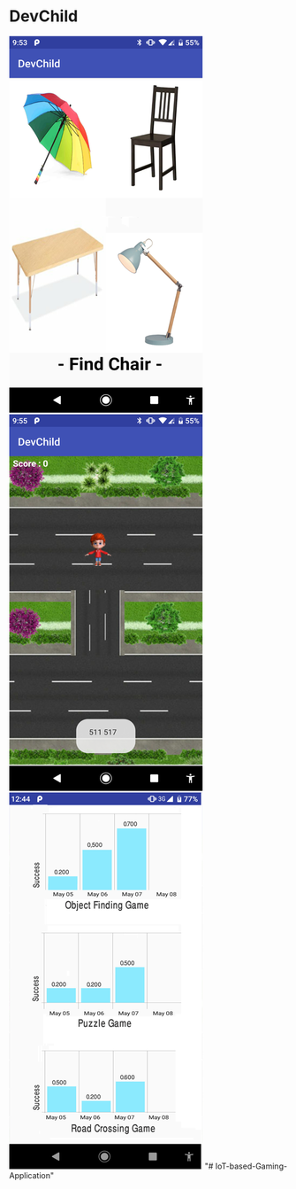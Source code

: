 # DevChild
![alt text](https://github.com/Fourkan246/DevChild/blob/master/ScreenShot/gamess06.png)
![alt text](https://github.com/Fourkan246/DevChild/blob/master/ScreenShot/gamess07.png)
![alt text](https://github.com/Fourkan246/DevChild/blob/master/ScreenShot/stat.png)
"# IoT-based-Gaming-Application" 
